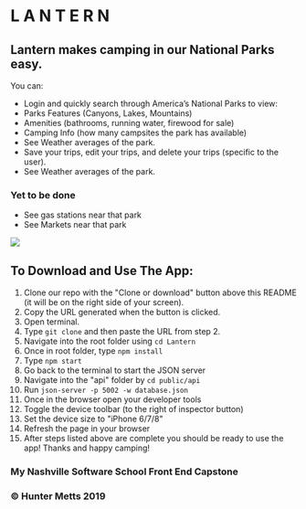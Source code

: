 # L A N T E R N

## Lantern makes camping in our National Parks easy.
You can:
- Login and quickly search through America’s National Parks to view:
- Parks Features (Canyons, Lakes, Mountains)
- Amenities (bathrooms, running water, firewood for sale)
- Camping Info (how many campsites the park has available)
- See Weather averages of the park.
- Save your trips, edit your trips, and delete your trips (specific to    the user).
- See Weather averages of the park.

### Yet to be done
- See gas stations near that park
- See Markets near that park

![](lantern.gif)

## To Download and Use The App:
1. Clone our repo with the "Clone or download" button above this README (it will be on the right side of your screen).
1. Copy the URL generated when the button is clicked.
1. Open terminal.
1. Type `git clone` and then paste the URL from step 2.
1. Navigate into the root folder using `cd Lantern`
1. Once in root folder, type `npm install`
1. Type `npm start`
1. Go back to the terminal to start the JSON server
1. Navigate into the "api" folder by `cd public/api`
1. Run `json-server -p 5002 -w database.json`
1. Once in the browser open your developer tools
1. Toggle the device toolbar (to the right of inspector button)
1. Set the device size to "iPhone 6/7/8"
1. Refresh the page in your browser
1. After steps listed above are complete you should be ready to use the app!
Thanks and happy camping!




### My Nashville Software School Front End Capstone
### &copy; Hunter Metts 2019
